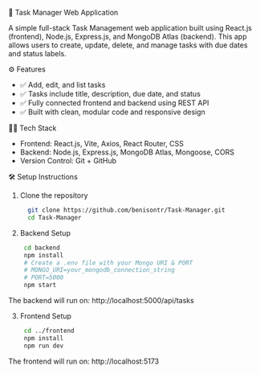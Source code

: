 📝 Task Manager Web Application

A simple full-stack Task Management web application built using  React.js (frontend), Node.js, Express.js, and MongoDB Atlas (backend). This app allows users to create, update, delete, and manage tasks with due dates and status labels.

⚙️ Features

- ✅ Add, edit, and list tasks
- ✅ Tasks include title, description, due date, and status
- ✅ Fully connected frontend and backend using REST API
- ✅ Built with clean, modular code and responsive design

🧑‍💻 Tech Stack

- Frontend: React.js, Vite, Axios, React Router, CSS
- Backend: Node.js, Express.js, MongoDB Atlas, Mongoose, CORS
- Version Control: Git + GitHub

🛠️ Setup Instructions

1. Clone the repository
   ```bash
     git clone https://github.com/benisontr/Task-Manager.git
     cd Task-Manager

2. Backend Setup
   ```bash
    cd backend
    npm install
    # Create a .env file with your Mongo URI & PORT
    # MONGO_URI=your_mongodb_connection_string
    # PORT=5000 
    npm start
   
  The backend will run on: http://localhost:5000/api/tasks

3. Frontend Setup
   ```bash
    cd ../frontend
    npm install
    npm run dev

  The frontend will run on: http://localhost:5173

